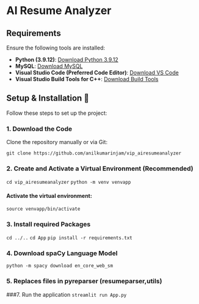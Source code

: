 # AI Resume Analyzer

## Requirements
Ensure the following tools are installed:

- **Python (3.9.12)**: [Download Python 3.9.12](https://www.python.org/downloads/release/python-3912/)
- **MySQL**: [Download MySQL](https://www.mysql.com/downloads/)
- **Visual Studio Code (Preferred Code Editor)**: [Download VS Code](https://code.visualstudio.com/Download)
- **Visual Studio Build Tools for C++**: [Download Build Tools](https://aka.ms/vs/17/release/vs_BuildTools.exe)

## Setup & Installation 👀
Follow these steps to set up the project:

### 1. Download the Code
Clone the repository manually or via Git:

`git clone https://github.com/anilkumarinjam/vip_airesumeanalyzer`
### 2. Create and Activate a Virtual Environment (Recommended)
`cd vip_airesumeanalyzer`
`python -m venv venvapp`
#### Activate the virtual environment:
`source venvapp/bin/activate`
### 3. Install required Packages
`cd ../..`
`cd App`
`pip install -r requirements.txt`
### 4. Download spaCy Language Model
`python -m spacy download en_core_web_sm`
### 5. Replaces files in pyreparser (resumeparser,utils)
###7. Run the application
`streamlit run App.py`
